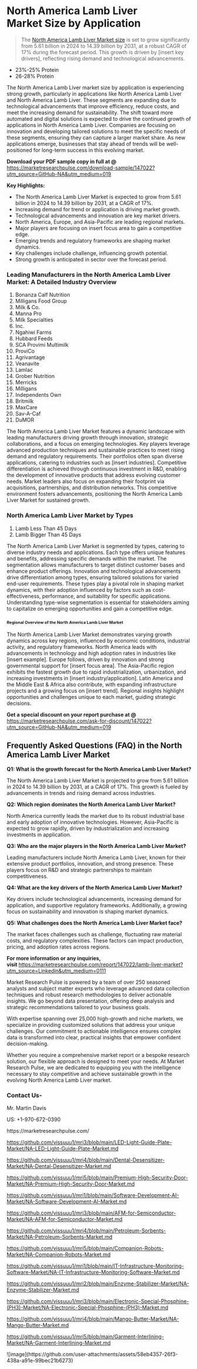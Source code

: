 <h1>North America Lamb Liver Market&nbsp;Size by Application</h1><blockquote><p>The <a href="https://marketresearchpulse.com/download-sample/147022?utm_source=GitHub-NA&amp;utm_medium=019">North America Lamb Liver Market size</a> is set to grow significantly from 5.61 billion in 2024 to 14.39 billion by 2031, at a robust CAGR of 17% during the forecast period. This growth is driven by [insert key drivers], reflecting rising demand and technological advancements.</p></blockquote><ul><li>23%-25% Protein<li> 26-28% Protein</li></ul><p>The North America Lamb Liver market size by application is experiencing strong growth, particularly in applications like North America Lamb Liver and North America Lamb Liver. These segments are expanding due to technological advancements that improve efficiency, reduce costs, and meet the increasing demand for sustainability. The shift toward more automated and digital solutions is expected to drive the continued growth of applications in North America Lamb Liver. Companies are focusing on innovation and developing tailored solutions to meet the specific needs of these segments, ensuring they can capture a larger market share. As new applications emerge, businesses that stay ahead of trends will be well-positioned for long-term success in this evolving market.</p><p><strong>Download your PDF sample copy in full at @ </strong><a href="https://marketresearchpulse.com/download-sample/147022?utm_source=GitHub-NA&amp;utm_medium=019">https://marketresearchpulse.com/download-sample/147022?utm_source=GitHub-NA&amp;utm_medium=019</a></p><p><strong>Key Highlights: </strong></p><ul><li>The North America Lamb Liver Market is expected to grow from 5.61 billion in 2024 to 14.39 billion by 2031, at a CAGR of 17%.</li><li>Increasing demand for trend or application is driving market growth.</li><li>Technological advancements and innovation are key market drivers.</li><li>North America, Europe, and Asia-Pacific are leading regional markets.</li><li>Major players are focusing on insert focus area to gain a competitive edge.</li><li>Emerging trends and regulatory frameworks are shaping market dynamics.</li><li>Key challenges include challenge, influencing growth potential.</li><li>Strong growth is anticipated in sector over the forecast period.</li></ul><h3>Leading Manufacturers in the North America Lamb Liver Market: A Detailed Industry Overview</h3><ol><li>Bonanza Calf Nutrition</li><li>Milligans Food Group</li><li>Milk & Co.</li><li>Manna Pro</li><li>Milk Specialties</li><li>Inc.</li><li>Ngahiwi Farms</li><li>Hubbard Feeds</li><li>SCA Provimi Multimilk</li><li>ProviCo</li><li>Agrivantage</li><li>Veanavite</li><li>Lamlac</li><li>Grober Nutrition</li><li>Merricks</li><li>Milligans</li><li>Independents Own</li><li>Britmilk</li><li>MaxCare</li><li>Sav-A-Caf</li><li>DuMOR</li></ol><div class="flex max-w-full flex-col flex-grow"><div class="min-h-8 text-message flex w-full flex-col items-end gap-2 whitespace-normal break-words [.text-message+&amp;]:mt-5" dir="auto" data-message-author-role="assistant" data-message-id="fd8432e4-4910-450d-b182-61b7bfb0a01f" data-message-model-slug="gpt-4o"><div class="flex w-full flex-col gap-1 empty:hidden first:pt-[3px]"><div class="markdown prose w-full break-words dark:prose-invert light"><p>The North America Lamb Liver Market features a dynamic landscape with leading manufacturers driving growth through innovation, strategic collaborations, and a focus on emerging technologies. Key players leverage advanced production techniques and sustainable practices to meet rising demand and regulatory requirements. Their portfolios often span diverse applications, catering to industries such as [insert industries]. Competitive differentiation is achieved through continuous investment in R&amp;D, enabling the development of innovative products that address evolving customer needs. Market leaders also focus on expanding their footprint via acquisitions, partnerships, and distribution networks. This competitive environment fosters advancements, positioning the North America Lamb Liver Market for sustained growth.</p></div></div></div></div><h3>North America Lamb Liver Market by Types</h3><ol><li>Lamb Less Than 45 Days<li> Lamb Bigger Than 45 Days</li></ol><div class="flex max-w-full flex-col flex-grow"><div class="min-h-8 text-message flex w-full flex-col items-end gap-2 whitespace-normal break-words [.text-message+&amp;]:mt-5" dir="auto" data-message-author-role="assistant" data-message-id="084470be-0bb7-4664-bddf-5156b4f41249" data-message-model-slug="gpt-4o-mini"><div class="flex w-full flex-col gap-1 empty:hidden first:pt-[3px]"><div class="markdown prose w-full break-words dark:prose-invert light"><p>The North America Lamb Liver Market is segmented by types, catering to diverse industry needs and applications. Each type offers unique features and benefits, addressing specific demands within the market. The segmentation allows manufacturers to target distinct customer bases and enhance product offerings. Innovation and technological advancements drive differentiation among types, ensuring tailored solutions for varied end-user requirements. These types play a pivotal role in shaping market dynamics, with their adoption influenced by factors such as cost-effectiveness, performance, and suitability for specific applications. Understanding type-wise segmentation is essential for stakeholders aiming to capitalize on emerging opportunities and gain a competitive edge.</p></div></div></div></div><h3><span style="font-size: 11px;">Regional Overview of the North America Lamb Liver Market</span></h3><div class="flex max-w-full flex-col flex-grow"><div class="min-h-8 text-message flex w-full flex-col items-end gap-2 whitespace-normal break-words [.text-message+&amp;]:mt-5" dir="auto" data-message-author-role="assistant" data-message-id="e9038762-ce64-4e30-91c9-9bd413514231" data-message-model-slug="gpt-4o-mini"><div class="flex w-full flex-col gap-1 empty:hidden first:pt-[3px]"><div class="markdown prose w-full break-words dark:prose-invert light"><p>The North America Lamb Liver Market demonstrates varying growth dynamics across key regions, influenced by economic conditions, industrial activity, and regulatory frameworks. North America leads with advancements in technology and high adoption rates in industries like [insert example]. Europe follows, driven by innovation and strong governmental support for [insert focus area]. The Asia-Pacific region exhibits the fastest growth due to rapid industrialization, urbanization, and increasing investments in [insert industry/application]. Latin America and the Middle East &amp; Africa also contribute, with expanding infrastructure projects and a growing focus on [insert trend]. Regional insights highlight opportunities and challenges unique to each market, guiding strategic decisions.</p></div></div></div></div><p><strong>Get a special discount on your report purchase at @ </strong><a href="https://marketresearchpulse.com/ask-for-discount/147022?utm_source=GitHub-NA&amp;utm_medium=019">https://marketresearchpulse.com/ask-for-discount/147022?utm_source=GitHub-NA&amp;utm_medium=019</a></p><h2>Frequently Asked Questions (FAQ) in the North America Lamb Liver Market</h2><p><strong>Q1: What is the growth forecast for the North America Lamb Liver Market?</strong></p><p>The North America Lamb Liver Market is projected to grow from 5.61 billion in 2024 to 14.39 billion by 2031, at a CAGR of 17%. This growth is fueled by advancements in trends and rising demand across industries.</p><p><strong>Q2: Which region dominates the North America Lamb Liver Market?</strong></p><p>North America currently leads the market due to its robust industrial base and early adoption of innovative technologies. However, Asia-Pacific is expected to grow rapidly, driven by industrialization and increasing investments in application.</p><p><strong>Q3: Who are the major players in the North America Lamb Liver Market?</strong></p><p>Leading manufacturers include North America Lamb Liver, known for their extensive product portfolios, innovation, and strong presence. These players focus on R&amp;D and strategic partnerships to maintain competitiveness.</p><p><strong>Q4: What are the key drivers of the North America Lamb Liver Market?</strong></p><p>Key drivers include technological advancements, increasing demand for application, and supportive regulatory frameworks. Additionally, a growing focus on sustainability and innovation is shaping market dynamics.</p><p><strong>Q5: What challenges does the North America Lamb Liver Market face?</strong></p><p>The market faces challenges such as challenge, fluctuating raw material costs, and regulatory complexities. These factors can impact production, pricing, and adoption rates across regions.</p><p><strong>For more information or any inquiries, visit&nbsp;</strong><a href="https://marketresearchpulse.com/report/147022/lamb-liver-market?utm_source=Linkedin&utm_medium=0111">https://marketresearchpulse.com/report/147022/lamb-liver-market?utm_source=Linkedin&utm_medium=0111</a></p><p>Market Research Pulse is powered by a team of over 250 seasoned analysts and subject matter experts who leverage advanced data collection techniques and robust research methodologies to deliver actionable insights. We go beyond data presentation, offering deep analysis and strategic recommendations tailored to your business goals.</p><p>With expertise spanning over 25,000 high-growth and niche markets, we specialize in providing customized solutions that address your unique challenges. Our commitment to actionable intelligence ensures complex data is transformed into clear, practical insights that empower confident decision-making.</p><p>Whether you require a comprehensive market report or a bespoke research solution, our flexible approach is designed to meet your needs. At Market Research Pulse, we are dedicated to equipping you with the intelligence necessary to stay competitive and achieve sustainable growth in the evolving North America Lamb Liver market.</p><h3><strong>Contact Us-</strong></h3><p>Mr. Martin Davis</p><p>US: +1-970-672-0390</p><p>https://marketresearchpulse.com/</p><p><a href="https://github.com/vissuuu1/mri3/blob/main/LED-Light-Guide-Plate-Market/NA-LED-Light-Guide-Plate-Market.md">https://github.com/vissuuu1/mri3/blob/main/LED-Light-Guide-Plate-Market/NA-LED-Light-Guide-Plate-Market.md</a></p><p><a href="https://github.com/vissuuu1/mri4/blob/main/Dental-Desensitizer-Market/NA-Dental-Desensitizer-Market.md">https://github.com/vissuuu1/mri4/blob/main/Dental-Desensitizer-Market/NA-Dental-Desensitizer-Market.md</a></p><p><a href="https://github.com/vissuuu1/mri5/blob/main/Premium-High-Security-Door-Market/NA-Premium-High-Security-Door-Market.md">https://github.com/vissuuu1/mri5/blob/main/Premium-High-Security-Door-Market/NA-Premium-High-Security-Door-Market.md</a></p><p><a href="https://github.com/vissuuu1/mri1/blob/main/Software-Development-AI-Market/NA-Software-Development-AI-Market.md">https://github.com/vissuuu1/mri1/blob/main/Software-Development-AI-Market/NA-Software-Development-AI-Market.md</a></p><p><a href="https://github.com/vissuuu1/mri3/blob/main/AFM-for-Semiconductor-Market/NA-AFM-for-Semiconductor-Market.md">https://github.com/vissuuu1/mri3/blob/main/AFM-for-Semiconductor-Market/NA-AFM-for-Semiconductor-Market.md</a></p><p><a href="https://github.com/vissuuu1/mri4/blob/main/Petroleum-Sorbents-Market/NA-Petroleum-Sorbents-Market.md">https://github.com/vissuuu1/mri4/blob/main/Petroleum-Sorbents-Market/NA-Petroleum-Sorbents-Market.md</a></p><p><a href="https://github.com/vissuuu1/mri5/blob/main/Companion-Robots-Market/NA-Companion-Robots-Market.md">https://github.com/vissuuu1/mri5/blob/main/Companion-Robots-Market/NA-Companion-Robots-Market.md</a></p><p><a href="https://github.com/vissuuu1/mri1/blob/main/IT-Infrastructure-Monitoring-Software-Market/NA-IT-Infrastructure-Monitoring-Software-Market.md">https://github.com/vissuuu1/mri1/blob/main/IT-Infrastructure-Monitoring-Software-Market/NA-IT-Infrastructure-Monitoring-Software-Market.md</a></p><p><a href="https://github.com/vissuuu1/mri2/blob/main/Enzyme-Stabilizer-Market/NA-Enzyme-Stabilizer-Market.md">https://github.com/vissuuu1/mri2/blob/main/Enzyme-Stabilizer-Market/NA-Enzyme-Stabilizer-Market.md</a></p><p><a href="https://github.com/vissuuu1/mri3/blob/main/Electronic-Special-Phosphine-(PH3)-Market/NA-Electronic-Special-Phosphine-(PH3)-Market.md">https://github.com/vissuuu1/mri3/blob/main/Electronic-Special-Phosphine-(PH3)-Market/NA-Electronic-Special-Phosphine-(PH3)-Market.md</a></p><p><a href="https://github.com/vissuuu1/mri4/blob/main/Mango-Butter-Market/NA-Mango-Butter-Market.md">https://github.com/vissuuu1/mri4/blob/main/Mango-Butter-Market/NA-Mango-Butter-Market.md</a></p><p><a href="https://github.com/vissuuu1/mri5/blob/main/Garment-Interlining-Market/NA-Garment-Interlining-Market.md">https://github.com/vissuuu1/mri5/blob/main/Garment-Interlining-Market/NA-Garment-Interlining-Market.md</a></p>
![image](https://github.com/user-attachments/assets/58eb4357-26f3-438a-a91e-99bec21b6273)
